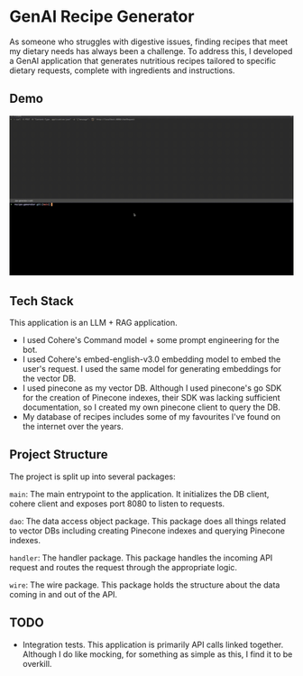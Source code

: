 # GenAI Recipe Generator

As someone who struggles with digestive issues, finding recipes that meet my dietary needs has always been a challenge. To address this, I developed a GenAI application that generates nutritious recipes tailored to specific dietary requests, complete with ingredients and instructions.

## Demo
![Demo](assets/recipe-generator.gif)


## Tech Stack 

This application is an LLM + RAG application. 

- I used Cohere's Command model + some prompt engineering for the bot.
- I used Cohere's embed-english-v3.0 embedding model to embed the user's request. I used the same model for generating embeddings for the vector DB.
- I used pinecone as my vector DB. Although I used pinecone's go SDK for the creation of Pinecone indexes, their SDK was lacking sufficient documentation, so I created my own pinecone client to query the DB.  
- My database of recipes includes some of my favourites I've found on the internet over the years. 

## Project Structure 
The project is split up into several packages:

`main`: The main entrypoint to the application. It initializes the DB client, cohere client and exposes port 8080 to listen to requests.

`dao`: The data access object package. This package does all things related to vector DBs including creating Pinecone indexes and querying Pinecone indexes. 

`handler`: The handler package. This package handles the incoming API request and routes the request through the appropriate logic.

`wire`: The wire package. This package holds the structure about the data coming in and out of the API. 

## TODO
- Integration tests. This application is primarily API calls linked together. Although I do like mocking, for something as simple as this, I find it to be overkill.